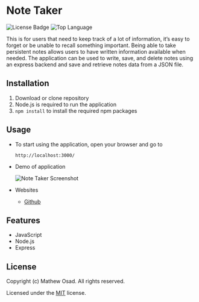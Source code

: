 # Note Taker

![License Badge](https://img.shields.io/github/license/mathewosad/Note-taker) ![Top Language](https://img.shields.io/github/languages/top/mathewosad/Note-taker)

This is for users that need to keep track of a lot of information, it’s easy to forget or be unable to recall something important. Being able to take persistent notes allows users to have written information available when needed. The application can be used to write, save, and delete notes using an express backend and save and retrieve notes data from a JSON file.

## Installation

1. Download or clone repository
2. Node.js is required to run the application
3. `npm install` to install the required npm packages

## Usage

* To start using the application, open your browser and go to
  
  `http://localhost:3000/`

* Demo of application

  ![Note Taker Screenshot]()

* Websites
  * [Github](https://github.com/mathewosad/Note-taker)


## Features

* JavaScript
* Node.js
* Express

## License

  Copyright (c) Mathew Osad. All rights reserved.
  
  Licensed under the [MIT](LICENSE) license.
  

